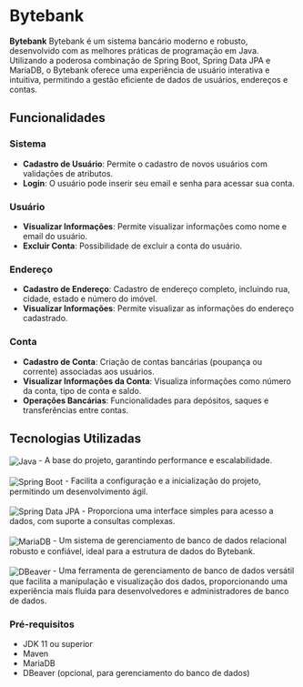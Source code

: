 # Bytebank

**Bytebank** Bytebank é um sistema bancário moderno e robusto, desenvolvido com as melhores práticas de programação em Java. Utilizando a poderosa combinação de Spring Boot, Spring Data JPA e MariaDB, o Bytebank oferece uma experiência de usuário interativa e intuitiva, permitindo a gestão eficiente de dados de usuários, endereços e contas.

## Funcionalidades

### Sistema
- **Cadastro de Usuário**: Permite o cadastro de novos usuários com validações de atributos.
- **Login**: O usuário pode inserir seu email e senha para acessar sua conta.

### Usuário
- **Visualizar Informações**: Permite visualizar informações como nome e email do usuário.
- **Excluir Conta**: Possibilidade de excluir a conta do usuário.

### Endereço
- **Cadastro de Endereço**: Cadastro de endereço completo, incluindo rua, cidade, estado e número do imóvel.
- **Visualizar Informações**: Permite visualizar as informações do endereço cadastrado.

### Conta
- **Cadastro de Conta**: Criação de contas bancárias (poupança ou corrente) associadas aos usuários.
- **Visualizar Informações da Conta**: Visualiza informações como número da conta, tipo de conta e saldo.
- **Operações Bancárias**: Funcionalidades para depósitos, saques e transferências entre contas.

## Tecnologias Utilizadas

<img align="center" alt="Java" src="https://img.shields.io/badge/Java-007396?style=for-the-badge&logo=java&logoColor=white"/> - A base do projeto, garantindo performance e escalabilidade.</br></br> <img align="center" alt="Spring Boot" src="https://img.shields.io/badge/Spring_Boot-6DB33F?style=for-the-badge&logo=spring-boot&logoColor=white"/> - Facilita a configuração e a inicialização do projeto, permitindo um desenvolvimento ágil.</br></br> <img align="center" alt="Spring Data JPA" src="https://img.shields.io/badge/Spring_Data_JPA-6DB33F?style=for-the-badge&logo=spring&logoColor=white"/> - Proporciona uma interface simples para acesso a dados, com suporte a consultas complexas.</br></br> <img align="center" alt="MariaDB" src="https://img.shields.io/badge/MariaDB-003545?style=for-the-badge&logo=mariadb&logoColor=white"/> - Um sistema de gerenciamento de banco de dados relacional robusto e confiável, ideal para a estrutura de dados do Bytebank.</br></br> <img align="center" alt="DBeaver" src="https://img.shields.io/badge/DBeaver-6DB33F?style=for-the-badge&logo=dbeaver&logoColor=white"/> - Uma ferramenta de gerenciamento de banco de dados versátil que facilita a manipulação e visualização dos dados, proporcionando uma experiência mais fluida para desenvolvedores e administradores de banco de dados.</br>

### Pré-requisitos

- JDK 11 ou superior
- Maven
- MariaDB
- DBeaver (opcional, para gerenciamento do banco de dados)

